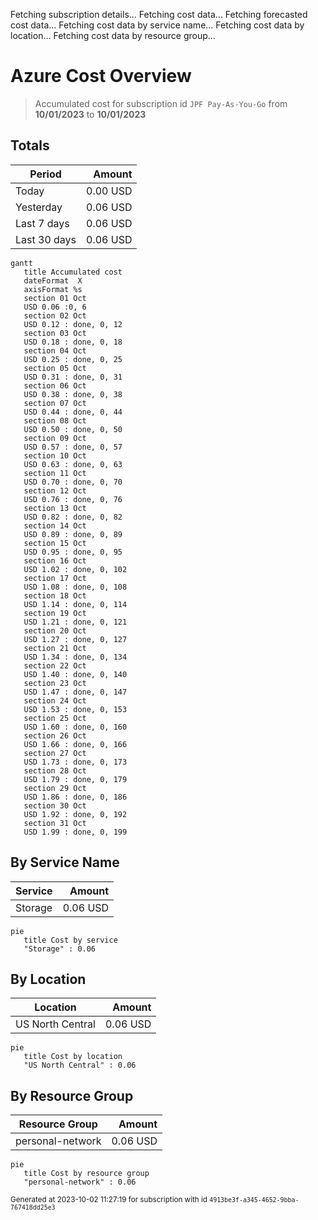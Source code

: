 Fetching subscription details...
Fetching cost data...
Fetching forecasted cost data...
Fetching cost data by service name...
Fetching cost data by location...
Fetching cost data by resource group...
# Azure Cost Overview

> Accumulated cost for subscription id `JPF Pay-As-You-Go` from **10/01/2023** to **10/01/2023**

## Totals

|Period|Amount|
|---|---:|
|Today|0.00 USD|
|Yesterday|0.06 USD|
|Last 7 days|0.06 USD|
|Last 30 days|0.06 USD|

```mermaid
gantt
   title Accumulated cost
   dateFormat  X
   axisFormat %s
   section 01 Oct
   USD 0.06 :0, 6
   section 02 Oct
   USD 0.12 : done, 0, 12
   section 03 Oct
   USD 0.18 : done, 0, 18
   section 04 Oct
   USD 0.25 : done, 0, 25
   section 05 Oct
   USD 0.31 : done, 0, 31
   section 06 Oct
   USD 0.38 : done, 0, 38
   section 07 Oct
   USD 0.44 : done, 0, 44
   section 08 Oct
   USD 0.50 : done, 0, 50
   section 09 Oct
   USD 0.57 : done, 0, 57
   section 10 Oct
   USD 0.63 : done, 0, 63
   section 11 Oct
   USD 0.70 : done, 0, 70
   section 12 Oct
   USD 0.76 : done, 0, 76
   section 13 Oct
   USD 0.82 : done, 0, 82
   section 14 Oct
   USD 0.89 : done, 0, 89
   section 15 Oct
   USD 0.95 : done, 0, 95
   section 16 Oct
   USD 1.02 : done, 0, 102
   section 17 Oct
   USD 1.08 : done, 0, 108
   section 18 Oct
   USD 1.14 : done, 0, 114
   section 19 Oct
   USD 1.21 : done, 0, 121
   section 20 Oct
   USD 1.27 : done, 0, 127
   section 21 Oct
   USD 1.34 : done, 0, 134
   section 22 Oct
   USD 1.40 : done, 0, 140
   section 23 Oct
   USD 1.47 : done, 0, 147
   section 24 Oct
   USD 1.53 : done, 0, 153
   section 25 Oct
   USD 1.60 : done, 0, 160
   section 26 Oct
   USD 1.66 : done, 0, 166
   section 27 Oct
   USD 1.73 : done, 0, 173
   section 28 Oct
   USD 1.79 : done, 0, 179
   section 29 Oct
   USD 1.86 : done, 0, 186
   section 30 Oct
   USD 1.92 : done, 0, 192
   section 31 Oct
   USD 1.99 : done, 0, 199
```

## By Service Name

|Service|Amount|
|---|---:|
|Storage|0.06 USD|

```mermaid
pie
   title Cost by service
   "Storage" : 0.06
```

## By Location

|Location|Amount|
|---|---:|
|US North Central|0.06 USD|

```mermaid
pie
   title Cost by location
   "US North Central" : 0.06
```

## By Resource Group

|Resource Group|Amount|
|---|---:|
|personal-network|0.06 USD|

```mermaid
pie
   title Cost by resource group
   "personal-network" : 0.06
```

<sup>Generated at 2023-10-02 11:27:19 for subscription with id `4913be3f-a345-4652-9bba-767418dd25e3`</sup>
